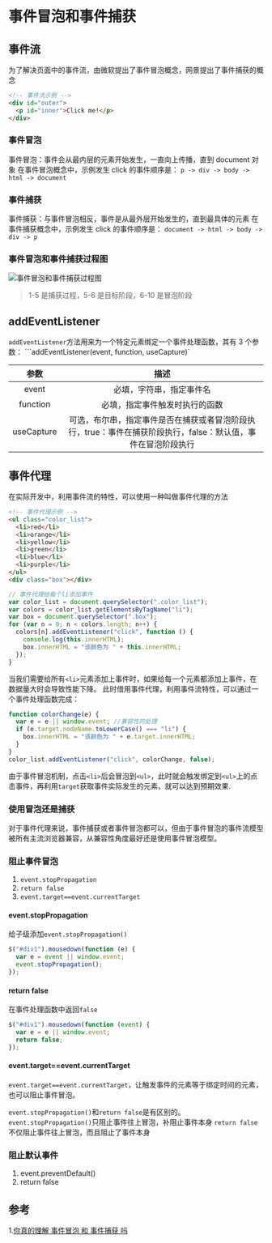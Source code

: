# 事件冒泡和事件捕获

## 事件流

为了解决页面中的事件流，由微软提出了事件冒泡概念，网景提出了事件捕获的概念

```html
<!-- 事件流示例 -->
<div id="outer">
  <p id="inner">Click me!</p>
</div>
```

### 事件冒泡

事件冒泡：事件会从最内层的元素开始发生，一直向上传播，直到 document 对象
在事件冒泡概念中，示例发生 click 的事件顺序是：
`p -> div -> body -> html -> document`

### 事件捕获

事件捕获：与事件冒泡相反，事件是从最外层开始发生的，直到最具体的元素
在事件捕获概念中，示例发生 click 的事件顺序是：
`document -> html -> body -> div -> p`

### 事件冒泡和事件捕获过程图

![事件冒泡和事件捕获过程图](https://p1-jj.byteimg.com/tos-cn-i-t2oaga2asx/gold-user-assets/2019/4/16/16a2654b0dd928ef~tplv-t2oaga2asx-zoom-in-crop-mark:1304:0:0:0.awebp)

> 1-5 是捕获过程，5-6 是目标阶段，6-10 是冒泡阶段

## addEventListener

`addEventListener`方法用来为一个特定元素绑定一个事件处理函数，其有 3 个参数：
```addEventListener(event, function, useCapture)`

|    参数    |                                                     描述                                                      |
| :--------: | :-----------------------------------------------------------------------------------------------------------: |
|   event    |                                           必填，字符串，指定事件名                                            |
|  function  |                                        必填，指定事件触发时执行的函数                                         |
| useCapture | 可选，布尔串，指定事件是否在捕获或者冒泡阶段执行，true：事件在捕获阶段执行，false：默认值，事件在冒泡阶段执行 |

## 事件代理

在实际开发中，利用事件流的特性，可以使用一种叫做事件代理的方法

```html
<!-- 事件代理示例 -->
<ul class="color_list">
  <li>red</li>
  <li>orange</li>
  <li>yellow</li>
  <li>green</li>
  <li>blue</li>
  <li>purple</li>
</ul>
<div class="box"></div>
```

```js
// 事件代理给每个li添加事件
var color_list = document.querySelector(".color_list");
var colors = color_list.getElementsByTagName("li");
var box = document.querySelector(".box");
for (var n = 0; n < colors.length; n++) {
  colors[n].addEventListener("click", function () {
    console.log(this.innerHTML);
    box.innerHTML = "该颜色为 " + this.innerHTML;
  });
}
```

当我们需要给所有`<li>`元素添加上事件时，如果给每一个元素都添加上事件，在数据量大时会导致性能下降。
此时借用事件代理，利用事件流特性，可以通过一个事件处理函数完成：

```js
function colorChange(e) {
  var e = e || window.event; //兼容性的处理
  if (e.target.nodeName.toLowerCase() === "li") {
    box.innerHTML = "该颜色为 " + e.target.innerHTML;
  }
}
color_list.addEventListener("click", colorChange, false);
```

由于事件冒泡机制，点击`<li>`后会冒泡到`<ul>`，此时就会触发绑定到`<ul>`上的点击事件，再利用`target`获取事件实际发生的元素，就可以达到预期效果.

### 使用冒泡还是捕获

对于事件代理来说，事件捕获或者事件冒泡都可以，但由于事件冒泡的事件流模型被所有主流浏览器兼容，从兼容性角度最好还是使用事件冒泡模型。

### 阻止事件冒泡

1. `event.stopPropagation`
2. `return false`
3. `event.target==event.currentTarget`

#### event.stopPropagation

给子级添加`event.stopPropagation()`

```js
$("#div1").mousedown(function (e) {
  var e = event || window.event;
  event.stopPropagation();
});
```

#### return false

在事件处理函数中返回`false`

```js
$("#div1").mousedown(function (event) {
  var e = e || window.event;
  return false;
});
```

#### event.target==event.currentTarget

`event.target==event.currentTarget`，让触发事件的元素等于绑定时间的元素，也可以阻止事件冒泡。

`event.stopPropagation()`和`return false`是有区别的。
`event.stopPropagation()`只阻止事件往上冒泡，补阻止事件本身
`return false`不仅阻止事件往上冒泡，而且阻止了事件本身

### 阻止默认事件

1. event.preventDefault()
2. return false

## 参考

1.[你真的理解 事件冒泡 和 事件捕获 吗](https://juejin.cn/post/6844903834075021326)
